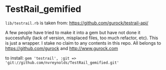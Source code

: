 # TestRail_gemified

`lib/testrail.rb` is taken from: https://github.com/gurock/testrail-api/

A few people have tried to make it into a gem but have not done it successfully (lack of version, misplaced files, too much refactor, etc).  This is just a wrapper.  I stake no claim to any contents in this repo.  All belongs to https://github.com/gurock and http://www.gurock.com

to install:
`gem 'testrail', :git => 'git://github.com/nvreynolds/TestRail_gemified.git'`
